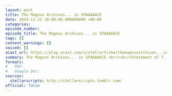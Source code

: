 ```yaml
---
layout: post
title: The Magnus Archives... in SPAAAAACE
date: 2019-11-22 16:00:00.000000000 +00:00
categories: 
episode_number: 
episode_title: The Magnus Archives... in SPAAAAACE
tags: []
content_warnings: []
voiced: []
acast_url: https://play.acast.com/s/stellarfirma/themagnusarchives...inspaaaaace
summary: The Magnus Archives... in SPAAAAACE <br/><br/>Statement of T. Geistman regarding the circumstances of his assignment to, and later dismissal from, the Sales Department of Stellar Firma&nbsp;&nbsp;Ltd.
formats:
#   PDF: 
#   Google Doc: 
sources:
  stellarscripts: http://stellarscripts.tumblr.com/
official: false
---
```


